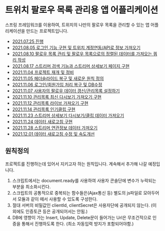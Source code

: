 트위치 팔로우 목록 관리용 앱 어플리케이션
======================
스프링 프레임워크를 이용하여, 트위치의 나만의 팔로우 목록을 관리할 수 있는 앱 어플리케이션을 만드는 프로젝트입니다.         

* [2021.07.25 진행](./info/20210725.md)
* [2021.08.05 로그인 기능 구현 및 트위치 계정연동/API로 정보 가져오기](./info/20210805.md)
* [2021.08.10 팔로우 목록 관리 및 팔로우 목록으로의 정렬된 데이터를 가져오는 쿼리 작성](./info/20210810.md)
* [2021.08.17 스트리머 검색 기능과 스트리머 상세보기 페이지 구현](./info/20210817.md)
* [2021.11.04 프로젝트 재개 및 정비](./com.kokochi.samp/report/2021.11/20211104.md)
* [2021.11.05 헤더슬라이드 복구 및 새로운 원칙 정의](./com.kokochi.samp/report/2021.11/20211105.md)
* [2021.11.06 로그인/회원가입 처리 복구 및 DB수정](./com.kokochi.samp/report/2021.11/20211106.md)
* [2021.11.07 사용자의 팔로우 데이터 갱신/관리목록 설정하기](./com.kokochi.samp/report/2021.11/20211107.md)
* [2021.11.10 관리목록 최신 다시보기 가져오기 구현](./com.kokochi.samp/report/2021.11/20211110.md)
* [2021.11.12 관리목록 라이브 가져오기 구현](./com.kokochi.samp/report/2021.11/20211112.md)
* [2021.11.14 관리목록 인기클립 구현](./com.kokochi.samp/report/2021.11/20211114.md)
* [2021.11.23 스트리머 상세보기 다시보기/클립 데이터 가져오기](./com.kokochi.samp/report/2021.11/20211123.md)
* [2021.11.24 데이터 새로고침 구현](./com.kokochi.samp/report/2021.11/20211124.md)
* [2021.11.28 스트리머 연관정보 데이터 가져오기](./com.kokochi.samp/report/2021.11/20211128.md)
* [2021.12.01 데이터 새로고침 수정 및 속도개선](./com.kokochi.samp/report/2021.11/20211201.md)




## 원칙정의
프로젝트를 진행하는데 있어서 지키고자 하는 원칙입니다. 계속해서 추가해 나갈 예정입니다.
1. 스크립트에서는 document.ready를 사용하여 사용자 콘솔단에 변수가 누락되는 부분을 최소화시킨다.
2. 스크립트의 공통적으로 중복되는 함수들은(Ajax통신 등) 별도의 js파일로 모아두어서 모듈과 같이 떼서 사용할 수 있도록 구성한다.
3. 절대 서버의 비밀값인 clientId, clientSecret은 사용자단에 공개되지 않는다. (이외에도 인증토큰 등은 공개되어서는 안됨.)
4. DB에 영향이 가는 Insert, Update, Delete문이 들어가는 Url은 무조건적으로 인증을 통해서 진행하도록 한다. (최소 자동입력 방지가 포함되어야함.)


